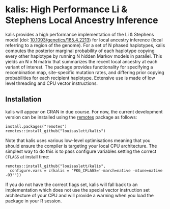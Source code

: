 # kalis: High Performance Li &amp; Stephens Local Ancestry Inference

kalis provides a high performance implementation of the Li & Stephens model (doi: [10.1093/genetics/165.4.2213](https://doi.org/10.1093/genetics/165.4.2213)) for local ancestry inference (local referring to a region of the genome).
For a set of N phased haplotypes, kalis computes the posterior marginal probability of each haplotype copying every other haplotype by running N hidden Markov models in parallel.
This yields an N x N matrix that summarizes the recent local ancestry at each variant of interest.
The package provides functionality for specifying a recombination map, site-specific mutation rates, and differing prior copying probabilities for each recipient haplotype.
Extensive use is made of low level threading and CPU vector instructions.

## Installation

kalis will appear on CRAN in due course.
For now, the current development version can be installed using the [remotes](https://github.com/r-lib/remotes) package as follows:

```{r}
install.packages("remotes")
remotes::install_github("louisaslett/kalis")
```

Note that kalis uses various low-level optimisations meaning that you should ensure the compiler is targeting your local CPU architecture.
The simplest way to do this is to pass configure variables setting the correct `CFLAGS` at install time:

```{r}
remotes::install_github("louisaslett/kalis",
  configure.vars = c(kalis = "PKG_CFLAGS='-march=native -mtune=native -O3'"))
```

If you do not have the correct flags set, kalis will fall back to an implementation which does not use the special vector instruction set architecture of your CPU and will provide a warning when you load the package in your R session.
